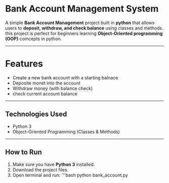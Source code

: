 # Bank Account Management System
A simple **Bank Account Management** project built in **python** that allows users to **deposit, withdraw, and check balance** using classes and methods.
this project is perfect for beginners learning **Object-Oriented programming (OOP)** comcepts in python.

---

# Features
- Create a new bank account with a starting balnace
- Deposite monet into the account
- Withdraw money (with balance check)
- check current account balance

---

## Technologies Used
- Python 3
- Object-Oriented Programming (Classes & Methods)

---

## How to Run
1. Make sure you have **Python 3** installed.
2. Download the project files.
3. Open terminal and run: '''bash python bank_account.py
